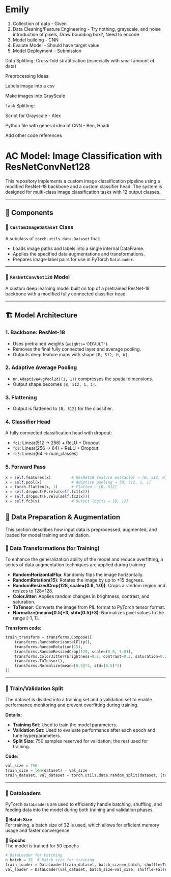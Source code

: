 # Emily

1) Collection of data - Given
2) Data Cleaning/Feature Engineering - Try nothing, grayscale, and noise introduction of pixels, Draw bounding box?, Need to encode
3) Model building - CNN
4) Evalute Model - Should have target value
5) Model Deployment - Submission

Data Splitting: Cross-fold stratification (especially with small amount of data)

Preprocessing Ideas:

Labels image into a csv

Make images into GrayScale


Task Splitting:

Script for Grayscale - Alex

Python file with general idea of CNN - Ben, Haadi

Add other code references


# AC Model: Image Classification with ResNetConvNet128

This repository implements a custom image classification pipeline using a modified ResNet-18 backbone and a custom classifier head. The system is designed for multi-class image classification tasks with 12 output classes.

---

## 📂 Components

### 📁 `CustomImageDataset` Class

A subclass of `torch.utils.data.Dataset` that:

- Loads image paths and labels into a single internal DataFrame.
- Applies the specified data augmentations and transformations.
- Prepares image-label pairs for use in PyTorch `DataLoader`.

---

### 🧠 `ResNetConvNet128` Model

A custom deep learning model built on top of a pretrained ResNet-18 backbone with a modified fully connected classifier head.

---

## 🏗️ Model Architecture

### 1. **Backbone: ResNet-18**
- Uses pretrained weights (`weights='DEFAULT'`).
- Removes the final fully connected layer and average pooling.
- Outputs deep feature maps with shape `[B, 512, H, W]`.

### 2. **Adaptive Average Pooling**
- `nn.AdaptiveAvgPool2d((1, 1))` compresses the spatial dimensions.
- Output shape becomes `[B, 512, 1, 1]`.

### 3. **Flattening**
- Output is flattened to `[B, 512]` for the classifier.

### 4. **Classifier Head**
A fully connected classification head with dropout:
- `fc1`: Linear(512 → 256) + ReLU + Dropout
- `fc2`: Linear(256 → 64) + ReLU + Dropout
- `fc3`: Linear(64 → num_classes)

### 5. **Forward Pass**

```python
x = self.features(x)         # ResNet18 feature extractor → [B, 512, H, W]
x = self.pool(x)             # Adaptive pooling → [B, 512, 1, 1]
x = torch.flatten(x, 1)      # Flatten → [B, 512]
x = self.dropout(F.relu(self.fc1(x)))
x = self.dropout(F.relu(self.fc2(x)))
x = self.fc3(x)              # Output logits → [B, 12]
```

## 🧪 Data Preparation & Augmentation

This section describes how input data is preprocessed, augmented, and loaded for model training and validation.

### 🔁 Data Transformations (for Training)

To enhance the generalization ability of the model and reduce overfitting, a series of data augmentation techniques are applied during training:

- **RandomHorizontalFlip**: Randomly flips the image horizontally.
- **RandomRotation(15)**: Rotates the image by up to ±15 degrees.
- **RandomResizedCrop(128, scale=(0.8, 1.0))**: Crops a random region and resizes to 128×128.
- **ColorJitter**: Applies random changes in brightness, contrast, and saturation.
- **ToTensor**: Converts the image from PIL format to PyTorch tensor format.
- **Normalize(mean=[0.5]*3, std=[0.5]*3)**: Normalizes pixel values to the range [-1, 1].

**Transform code:**

```python
train_transform = transforms.Compose([
    transforms.RandomHorizontalFlip(),
    transforms.RandomRotation(15),
    transforms.RandomResizedCrop(128, scale=(0.8, 1.0)),
    transforms.ColorJitter(brightness=0.2, contrast=0.2, saturation=0.2),
    transforms.ToTensor(),
    transforms.Normalize(mean=[0.5]*3, std=[0.5]*3)
])
```
---

### 🔀 Train/Validation Split

The dataset is divided into a training set and a validation set to enable performance monitoring and prevent overfitting during training.

**Details:**
- **Training Set**: Used to train the model parameters.
- **Validation Set**: Used to evaluate performance after each epoch and tune hyperparameters.
- **Split Size**: 750 samples reserved for validation; the rest used for training.

**Code:**
```python
val_size = 750
train_size = len(dataset) - val_size
train_dataset, val_dataset = torch.utils.data.random_split(dataset, [train_size, val_size])
```

---

### 🚚 Dataloaders

PyTorch `DataLoader`s are used to efficiently handle batching, shuffling, and feeding data into the model during both training and validation phases.

**🔹 Batch Size**  
For training, a batch size of 32 is used, which allows for efficient memory usage and faster convergence

**🔹 Epochs**  
The model is trained for 50 epochs

```python
# DataLoader for batching
n_batch = 32  # Batch size for training
train_loader = DataLoader(train_dataset, batch_size=n_batch, shuffle=True)
val_loader = DataLoader(val_dataset, batch_size=val_size, shuffle=False)
```